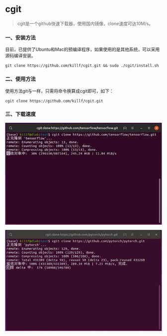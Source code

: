 # cgit

> cgit是一个github快速下载器，使用国内镜像，clone速度可达10M/s。

### 一、安装方法

目前，已提供了Ubuntu和Mac的预编译程序，如果使用的是其他系统，可以采用源码编译安装。

```shell script
git clone https://github.com/killf/cgit.git && sudo ./cgit/install.sh
```

### 二、使用方法

使用方法git与一样，只需将命令换算成cgit即可，如下：

```
cgit clone https://github.com/killf/cgit.git
```

### 三、下载速度

![](doc/img1.jpg)

![](doc/img2.jpg)





